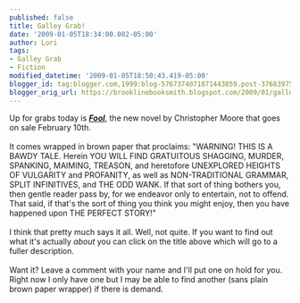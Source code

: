 ```yaml
---
published: false
title: Galley Grab!
date: '2009-01-05T18:34:00.002-05:00'
author: Lori
tags:
- Galley Grab
- Fiction
modified_datetime: '2009-01-05T18:50:43.419-05:00'
blogger_id: tag:blogger.com,1999:blog-5767374071871443859.post-3768397588855358147
blogger_orig_url: https://brooklinebooksmith.blogspot.com/2009/01/galley-grab.html
---
```


Up for grabs today is <strong><em><a href="https://brookline.booksense.com/NASApp/store/Product?s=showproduct&amp;isbn=9780060590314">Fool</a></em></strong>, the new novel by Christopher Moore that goes on sale February 10th.<br /><br />It comes wrapped in brown paper that proclaims: "WARNING! THIS IS A BAWDY TALE. Herein YOU WILL FIND GRATUITOUS SHAGGING, MURDER, SPANKING, MAIMING, TREASON, and heretofore UNEXPLORED HEIGHTS OF VULGARITY and PROFANITY, as well as NON-TRADITIONAL GRAMMAR, SPLIT INFINITIVES, and THE ODD WANK. If that sort of thing bothers you, then gentle reader pass by, for we endeavor only to entertain, not to offend. That said, if that's the sort of thing you think you might enjoy, then you have happened upon THE PERFECT STORY!"<br /><br />I think that pretty much says it all. Well, not quite. If you want to find out what it's actually <em>about</em> you can click on the title above which will go to a fuller description.<br /><br />Want it? Leave a comment with your name and I'll put one on hold for you. Right now I only have one but I may be able to find another (sans plain brown paper wrapper) if there is demand.